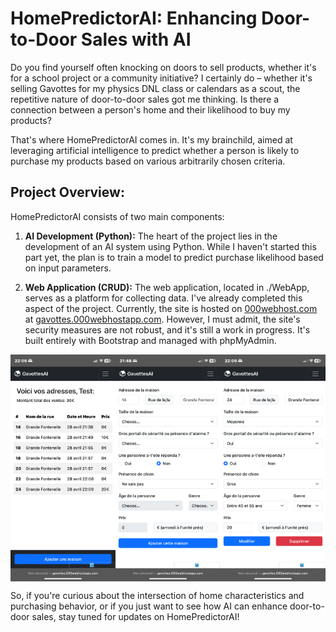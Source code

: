 # HomePredictorAI: Enhancing Door-to-Door Sales with AI

Do you find yourself often knocking on doors to sell products, whether it's for a school project or a community initiative? I certainly do – whether it's selling Gavottes for my physics DNL class or calendars as a scout, the repetitive nature of door-to-door sales got me thinking. Is there a connection between a person's home and their likelihood to buy my products?

That's where HomePredictorAI comes in. It's my brainchild, aimed at leveraging artificial intelligence to predict whether a person is likely to purchase my products based on various arbitrarily chosen criteria.

## Project Overview:

HomePredictorAI consists of two main components:

1. **AI Development (Python):**
   The heart of the project lies in the development of an AI system using Python. While I haven't started this part yet, the plan is to train a model to predict purchase likelihood based on input parameters.

2. **Web Application (CRUD):**
   The web application, located in ./WebApp, serves as a platform for collecting data. I've already completed this aspect of the project. Currently, the site is hosted on <a href="https://www.000webhost.com/">000webhost.com</a> at <a href="https://gavottes.000webhostapp.com/">gavottes.000webhostapp.com</a>. However, I must admit, the site's security measures are not robust, and it's still a work in progress. It's built entirely with Bootstrap and managed with phpMyAdmin.

<div style="display: flex;">
    <img src="WebApp/img/templates/index.png" style="flex: 1; width: 25%;">
    <img src="WebApp/img/templates/form-no.png" style="flex: 1; width: 25%;" >
   <img src="WebApp/img/templates/update.png" style="flex: 1; width: 25%;" >
</div>

So, if you're curious about the intersection of home characteristics and purchasing behavior, or if you just want to see how AI can enhance door-to-door sales, stay tuned for updates on HomePredictorAI!
